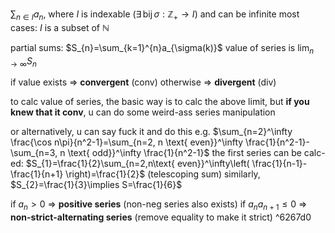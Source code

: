 $\sum_{n\in I} a_{n}$, where $I$ is indexable ($\exists\,\text{bij}\,\sigma: \mathbb Z_{+} \to I$) and can be infinite
most cases: $I$ is a subset of $\mathbb N$

partial sums: $S_{n}=\sum_{k=1}^{n}a_{\sigma(k)}$
value of series is $\lim_{ n \to \infty } S_{n}$

if value exists => **convergent** (conv)
otherwise => **divergent** (div)

to calc value of series, the basic way is to calc the above limit, but **if you knew that it conv**, u can do some weird-ass series manipulation

or alternatively, u can say fuck it and do this
e.g.
$\sum_{n=2}^\infty \frac{\cos n\pi}{n^2-1}=\sum_{n=2, n \text{ even}}^\infty \frac{1}{n^2-1}-\sum_{n=3, n \text{ odd}}^\infty \frac{1}{n^2-1}$
the first series can be calc-ed:
$S_{1}=\frac{1}{2}\sum_{n=2,n\text{ even}}^\infty\left( \frac{1}{n-1}-\frac{1}{n+1} \right)=\frac{1}{2}$ (telescoping sum)
similarly, $S_{2}=\frac{1}{3}\implies S=\frac{1}{6}$

if $a_{n}>0$ => **positive series** (non-neg series also exists)
if $a_{n}a_{n+1}\leq 0$ => **non-strict-alternating series** (remove equality to make it strict) ^6267d0